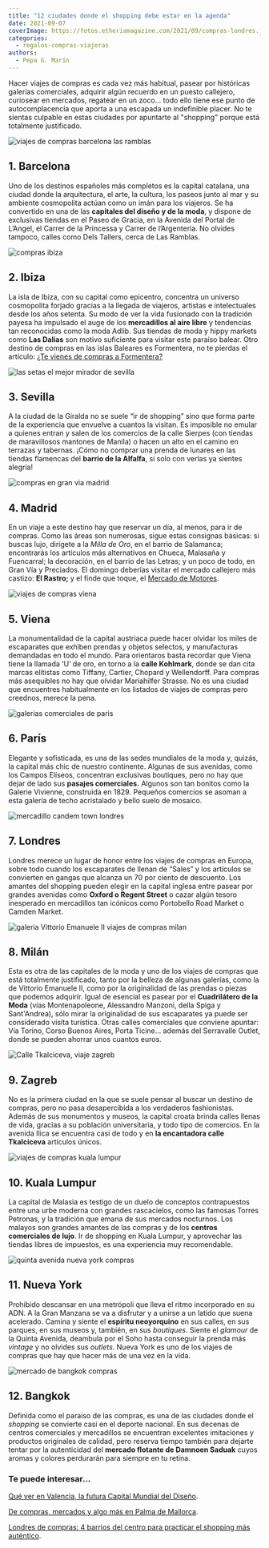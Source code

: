 ```yaml
---
title: "12 ciudades donde el shopping debe estar en la agenda"
date: 2021-09-07
coverImage: https://fotos.etheriamagazine.com/2021/09/compras-londres.jpg
categories: 
  - regalos-compras-viajeras
authors: 
  - Pepa G. Marín
---
```


Hacer viajes de compras es cada vez más habitual, pasear por históricas galerías comerciales, adquirir algún recuerdo en un puesto callejero, curiosear en mercados, regatear en un zoco... todo ello tiene ese punto de autocomplacencia que aporta a una escapada un indefinible placer. No te sientas culpable en estas ciudades por apuntarte al "shopping" porque está totalmente justificado.

![viajes de compras barcelona las ramblas](https://fotos.etheriamagazine.com/2021/09/compras-ramblas-barcelona.jpg "Las Ramblas de Barcelona. © Jorge Fernández")

## 1\. Barcelona

Uno de los destinos españoles más completos es la capital catalana, una ciudad donde la 
arquitectura, el arte, la cultura, los paseos junto al mar y su ambiente cosmopolita 
actúan como un imán para los viajeros. Se ha convertido en una de las **capitales del 
diseño y de la moda**, y dispone de exclusivas tiendas en el Paseo de Gracia, en la 
Avenida del Portal de L’Angel, el Carrer de la Princessa y Carrer de l’Argenteria. No 
olvides tampoco, calles como Dels Tallers, cerca de Las Ramblas. 

![compras ibiza](https://fotos.etheriamagazine.com/2018/05/Ibiza-COMPRAS_MARINA_consell.jpg "© Turismo de Ibiza.")

## 2\. Ibiza

La isla de Ibiza, con su capital como epicentro, concentra un universo cosmopolita 
forjado gracias a la llegada de viajeros, artistas e intelectuales desde los años 
setenta. Su modo de ver la vida fusionado con la tradición payesa ha impulsado el auge 
de los **mercadillos al aire libre** y tendencias tan reconocidas como la moda Adlib. 
Sus tiendas de moda y hippy markets como **Las Dalias** son motivo suficiente para 
visitar este paraíso balear. Otro destino de compras en las islas Baleares es 
Formentera, no te pierdas el artículo: [¿Te vienes de compras a 
Formentera?](https://etheriamagazine.com/2018/07/06/de-compras-en-formentera/) 

![las setas el mejor mirador de sevilla](https://fotos.etheriamagazine.com/2020/09/viaje-original-las-setas-sevilla.jpg "Las Setas, una de las construcciones más vanguardistas de Sevilla.")

## 3\. Sevilla

A la ciudad de la Giralda no se suele “ir de shopping” sino que forma parte de la 
experiencia que envuelve a cuantos la visitan. Es imposible no emular a quienes entran y 
salen de los comercios de la calle Sierpes (con tiendas de maravillosos mantones de 
Manila) o hacen un alto en el camino en terrazas y tabernas. ¡Cómo no comprar una prenda 
de lunares en las tiendas flamencas del **barrio de la Alfalfa**, si solo con verlas ya 
sientes alegría! 

![compras en gran via madrid](https://fotos.etheriamagazine.com/2021/09/compras-madrid.jpg "Eje de compras de Callao-Gran Vía, Madrid. © Alberto Restifo")

## 4\. Madrid

En un viaje a este destino hay que reservar un día, al menos, para ir de compras. Como 
las áreas son numerosas, sigue estas consignas básicas: si buscas lujo, dirígete a la 
_Milla de Oro_, en el barrio de Salamanca; encontrarás los artículos más alternativos en 
Chueca, Malasaña y Fuencarral; la decoración, en el barrio de las Letras; y un poco de 
todo, en Gran Vía y Preciados. El domingo deberías visitar el mercado callejero más 
castizo: **El Rastro;** y el finde que toque, el [Mercado de 
Motores](https://mercadodemotores.es/). 

![viajes de compras viena](https://fotos.etheriamagazine.com/2021/09/viajes-compras-viena.jpg "Calle comercial de Viena. © Philipp Lublasser")

## 5\. Viena

La monumentalidad de la capital austriaca puede hacer olvidar los miles de escaparates 
que exhiben prendas y objetos selectos, y manufacturas demandadas en todo el mundo. Para 
orientaros basta recordar que Viena tiene la llamada ‘U’ de oro, en torno a la **calle 
Kohlmark**, donde se dan cita marcas elitistas como Tiffany, Cartier, Chopard y 
Wellendorff. Para compras más asequibles no hay que olvidar Mariahilfer Strasse. No es 
una ciudad que encuentres habitualmente en los listados de viajes de compras pero 
creednos, merece la pena. 

![galerias comerciales de paris](https://fotos.etheriamagazine.com/2021/09/compras-paris-galeria-grand-cerf.jpg "Las bonitas Galerías Grand Cerf de París. © SIM Graphic Design")

## 6\. París

Elegante y sofisticada, es una de las sedes mundiales de la moda y, quizás, la capital 
más chic de nuestro continente. Algunas de sus avenidas, como los Campos Elíseos, 
concentran exclusivas boutiques, pero no hay que dejar de lado sus **pasajes 
comerciales.** Algunos son tan bonitos como la Galerie Vivienne, construida en 1829. 
Pequeños comercios se asoman a esta galería de techo acristalado y bello suelo de 
mosaico. 

![mercadillo candem town londres](https://fotos.etheriamagazine.com/2021/09/mercadillo-candem-londres.jpg "Mercadillo de Candem Town en Londres. © Hert Niks")

## 7\. Londres

Londres merece un lugar de honor entre los viajes de compras en Europa, sobre todo 
cuando los escaparates de llenan de “Sales” y los artículos se convierten en gangas que 
alcanza un 70 por ciento de descuento. Los amantes del shopping pueden elegir en la 
capital inglesa entre pasear por grandes avenidas como **Oxford o Regent Street** o 
cazar algún tesoro inesperado en mercadillos tan icónicos como Portobello Road Market o 
Camden Market. 

![galeria Vittorio Emanuele II viajes de compras milan](https://fotos.etheriamagazine.com/2021/09/galeria-vitorio-enmanuele-milan.jpg "Históricas galerías de Vittorio Emanuele II, en Milán.")

## 8\. Milán

Esta es otra de las capitales de la moda y uno de los viajes de compras que está 
totalmente justificado, tanto por la belleza de algunas galerías, como la de Vittorio 
Emanuele II, como por la originalidad de las prendas o piezas que podemos adquirir. 
Igual de esencial es pasear por el **Cuadrilátero de la Moda** (vías Montenapoleone, 
Alessandro Manzoni, della Spiga y Sant'Andrea), sólo mirar la originalidad de sus 
escaparates ya puede ser considerado visita turística. Otras calles comerciales que 
conviene apuntar: Vía Torino, Corso Buenos Aires, Porta Ticine… además del Serravalle 
Outlet, donde se pueden ahorrar unos cuantos euros. 

![Calle Tkalciceva, viaje zagreb](https://fotos.etheriamagazine.com/2020/04/viaje-croacia-zagreb-tkalciceva-street.jpg "Calle Tkalciceva, ideal para comprar recuerdos en Zagreb. © J.Duval/ Turismo Zagreb")

## 9\. Zagreb

No es la primera ciudad en la que se suele pensar al buscar un destino de compras, pero 
no pasa desapercibida a los verdaderos fashionistas. Además de sus monumentos y museos, 
la capital croata brinda calles llenas de vida, gracias a su población universitaria, y 
todo tipo de comercios. En la avenida Ilica se encuentra casi de todo y en **la 
encantadora calle Tkalciceva** artículos únicos. 

![viajes de compras kuala lumpur](https://fotos.etheriamagazine.com/2021/09/compras-kuala-lumpur.jpg "Kuala Lumpur. © Kah Hay Chee")

## 10\. Kuala Lumpur

La capital de Malasia es testigo de un duelo de conceptos contrapuestos entre una urbe 
moderna con grandes rascacielos, como las famosas Torres Petronas, y la tradición que 
emana de sus mercados nocturnos. Los malayos son grandes amantes de las compras y de los 
**centros comerciales de lujo**. Ir de shopping en Kuala Lumpur, y aprovechar las 
tiendas libres de impuestos, es una experiencia muy recomendable. 

![quinta avenida nueva york compras](https://fotos.etheriamagazine.com/2021/09/viajes-compras-nueva-york.jpg "Quinta Avenida de Nueva York. © Rémi Thorel")

## 11\. Nueva York

Prohibido descansar en una metrópoli que lleva el ritmo incorporado en su ADN. A la Gran 
Manzana se va a disfrutar y a unirse a un latido que suena acelerado. Camina y siente el 
**espíritu neoyorquino** en sus calles, en sus parques, en sus museos y, también, en sus 
_boutiques_. Siente el _glamour_ de la Quinta Avenida, deambula por el Soho hasta 
conseguir la prenda más _vintage_ y no olvides sus _outlets_. Nueva York es uno de los 
viajes de compras que hay que hacer más de una vez en la vida. 

![mercado de bangkok compras](https://fotos.etheriamagazine.com/2021/09/compras-en-bangkok.jpg "Mercado de Bangkok. © Lisheng Chang")

## 12\. Bangkok

Definida como el paraíso de las compras, es una de las ciudades donde el _shopping_ se 
convierte casi en el deporte nacional. En sus decenas de centros comerciales y 
mercadillos se encuentran excelentes imitaciones y productos originales de calidad, pero 
reserva tiempo también para dejarte tentar por la autenticidad del **mercado flotante de 
Damnoen Saduak** cuyos aromas y colores perdurarán para siempre en tu retina. 

### Te puede interesar...

[Qué ver en Valencia, la futura Capital Mundial del 
Diseño](https://etheriamagazine.com/2020/03/26/valencia-propuestas-para-todos-en-la-ciudad-del-diseno/). 

[De compras, mercados y algo más en Palma de 
Mallorca](https://etheriamagazine.com/2019/08/01/24-horas-palma-mallorca-arte-compras-mercados/). 

[Londres de compras: 4 barrios del centro para practicar el shopping más 
auténtico](https://etheriamagazine.com/2020/05/06/compras-originales-en-londres-seven-dials-connaught-village-carnaby-street-marylebone/).
